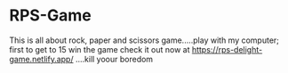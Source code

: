 # RPS-Game
This is all about rock, paper and scissors game.....play with my computer; first to get to 15 win the game
check it out now  at https://rps-delight-game.netlify.app/ ....kill yoour boredom
